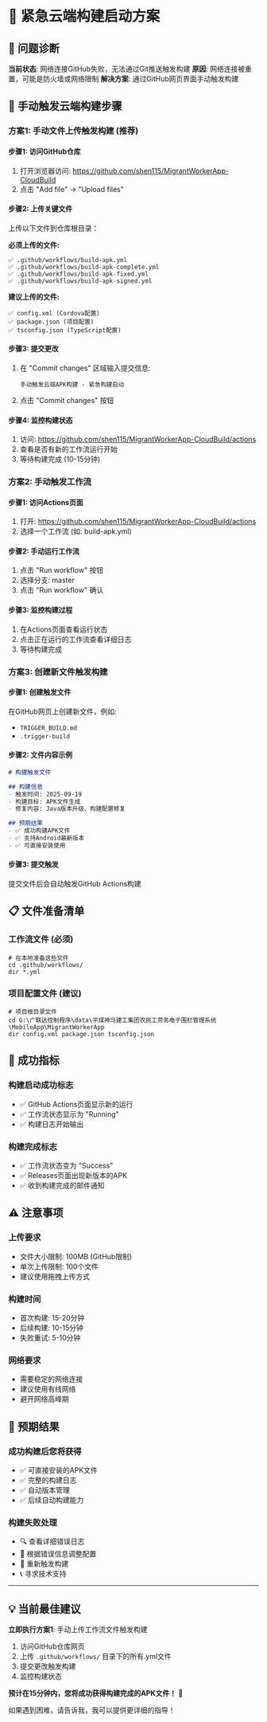 # 🚨 紧急云端构建启动方案

## 🚩 问题诊断

**当前状态**: 网络连接GitHub失败，无法通过Git推送触发构建
**原因**: 网络连接被重置，可能是防火墙或网络限制
**解决方案**: 通过GitHub网页界面手动触发构建

## 🚀 手动触发云端构建步骤

### 方案1: 手动文件上传触发构建 (推荐)

#### 步骤1: 访问GitHub仓库
1. 打开浏览器访问: https://github.com/shen115/MigrantWorkerApp-CloudBuild
2. 点击 "Add file" → "Upload files"

#### 步骤2: 上传关键文件
上传以下文件到仓库根目录：

**必须上传的文件:**
```
✅ .github/workflows/build-apk.yml
✅ .github/workflows/build-apk-complete.yml
✅ .github/workflows/build-apk-fixed.yml
✅ .github/workflows/build-apk-signed.yml
```

**建议上传的文件:**
```
✅ config.xml (Cordova配置)
✅ package.json (项目配置)
✅ tsconfig.json (TypeScript配置)
```

#### 步骤3: 提交更改
1. 在 "Commit changes" 区域输入提交信息:
   ```
   手动触发云端APK构建 - 紧急构建启动
   ```
2. 点击 "Commit changes" 按钮

#### 步骤4: 监控构建状态
1. 访问: https://github.com/shen115/MigrantWorkerApp-CloudBuild/actions
2. 查看是否有新的工作流运行开始
3. 等待构建完成 (10-15分钟)

### 方案2: 手动触发工作流

#### 步骤1: 访问Actions页面
1. 打开: https://github.com/shen115/MigrantWorkerApp-CloudBuild/actions
2. 选择一个工作流 (如: build-apk.yml)

#### 步骤2: 手动运行工作流
1. 点击 "Run workflow" 按钮
2. 选择分支: master
3. 点击 "Run workflow" 确认

#### 步骤3: 监控构建过程
1. 在Actions页面查看运行状态
2. 点击正在运行的工作流查看详细日志
3. 等待构建完成

### 方案3: 创建新文件触发构建

#### 步骤1: 创建触发文件
在GitHub网页上创建新文件，例如:
- `TRIGGER_BUILD.md`
- `.trigger-build`

#### 步骤2: 文件内容示例
```markdown
# 构建触发文件

## 构建信息
- 触发时间: 2025-09-19
- 构建目标: APK文件生成
- 修复内容: Java版本升级、构建配置修复

## 预期结果
- ✅ 成功构建APK文件
- ✅ 支持Android最新版本
- ✅ 可直接安装使用
```

#### 步骤3: 提交触发
提交文件后会自动触发GitHub Actions构建

## 📋 文件准备清单

### 工作流文件 (必须)
```batch
# 在本地准备这些文件
cd .github/workflows/
dir *.yml
```

### 项目配置文件 (建议)
```batch
# 项目根目录文件
cd G:\广联达控制程序\data\平煤神马建工集团农民工劳务电子围栏管理系统\MobileApp\MigrantWorkerApp
dir config.xml package.json tsconfig.json
```

## 🎯 成功指标

### 构建启动成功标志
- ✅ GitHub Actions页面显示新的运行
- ✅ 工作流状态显示为 "Running"
- ✅ 构建日志开始输出

### 构建完成标志
- ✅ 工作流状态变为 "Success"
- ✅ Releases页面出现新版本的APK
- ✅ 收到构建完成的邮件通知

## ⚠️ 注意事项

### 上传要求
- 文件大小限制: 100MB (GitHub限制)
- 单次上传限制: 100个文件
- 建议使用拖拽上传方式

### 构建时间
- 首次构建: 15-20分钟
- 后续构建: 10-15分钟
- 失败重试: 5-10分钟

### 网络要求
- 需要稳定的网络连接
- 建议使用有线网络
- 避开网络高峰期

## 🎉 预期结果

### 成功构建后您将获得
- ✅ 可直接安装的APK文件
- ✅ 完整的构建日志
- ✅ 自动版本管理
- ✅ 后续自动构建能力

### 构建失败处理
- 🔍 查看详细错误日志
- 🔄 根据错误信息调整配置
- 🚀 重新触发构建
- 📞 寻求技术支持

---

## 💡 当前最佳建议

**立即执行方案1**: 手动上传工作流文件触发构建

1. 访问GitHub仓库网页
2. 上传 `.github/workflows/` 目录下的所有.yml文件
3. 提交更改触发构建
4. 监控构建状态

**预计在15分钟内，您将成功获得构建完成的APK文件！** 🚀

如果遇到困难，请告诉我，我可以提供更详细的指导！